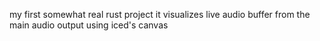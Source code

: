 my first somewhat real rust project
it visualizes live audio buffer from the main audio output using iced's canvas
